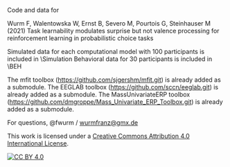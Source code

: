 Code and data for

Wurm F, Walentowska W, Ernst B, Severo M, Pourtois G, Steinhauser M (2021) Task learnability modulates surprise but not valence processing for reinforcement learning in probabilistic choice tasks

Simulated data for each computational model with 100 participants is included in \Simulation
Behavioral data for 30 participants is included in \BEH

The mfit toolbox (https://github.com/sjgershm/mfit.git) is already added as a submodule.
The EEGLAB toolbox (https://github.com/sccn/eeglab.git) is already added as a submodule.
The MassUnivariateERP toolbox (https://github.com/dmgroppe/Mass_Univariate_ERP_Toolbox.git) is already added as a submodule.

For questions, @fwurm / wurmfranz@gmx.de



This work is licensed under a
[Creative Commons Attribution 4.0 International License][cc-by].

[![CC BY 4.0][cc-by-image]][cc-by]

[cc-by]: http://creativecommons.org/licenses/by/4.0/
[cc-by-image]: https://i.creativecommons.org/l/by/4.0/88x31.png
[cc-by-shield]: https://img.shields.io/badge/License-CC%20BY%204.0-lightgrey.svg
